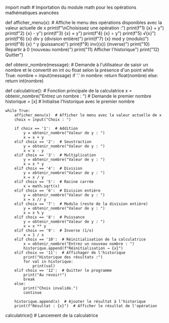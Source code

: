 import math  # Importation du module math pour les opérations mathématiques avancées

def afficher_menu(x):
    # Affiche le menu des opérations disponibles avec la valeur actuelle de x
    print(f"\nChoisissez une opération :")
    print(f"1) {x} + y")
    print(f"2) {x} - y")
    print(f"3) {x} × y")
    print(f"4) {x} ÷ y")
    print(f"5) √{x}")
    print(f"6) {x} div y (division entière)")
    print(f"7) {x} mod y (modulo)")
    print(f"8) {x} ^ y (puissance)")
    print(f"9) inv({x}) (inverse)")
    print("10) Repartir à 0 (nouveau nombre)")
    print("11) Afficher l'historique")
    print("12) Quitter")

def obtenir_nombre(message):
    # Demande à l'utilisateur de saisir un nombre et le convertit en int ou float selon la présence d'un point
    while True:
        nombre = input(message)
        if '.' in nombre:
            return float(nombre)
        else:
            return int(nombre)

def calculatrice():
    # Fonction principale de la calculatrice
    x = obtenir_nombre("Entrez un nombre : ")  # Demande le premier nombre
    historique = [x]  # Initialise l'historique avec le premier nombre

    while True:
        afficher_menu(x)  # Afficher le menu avec la valeur actuelle de x
        choix = input("Choix : ")

        if choix == '1':  # Addition
            y = obtenir_nombre("Valeur de y : ")
            x = x + y
        elif choix == '2':  # Soustraction
            y = obtenir_nombre("Valeur de y : ")
            x = x - y
        elif choix == '3':  # Multiplication
            y = obtenir_nombre("Valeur de y : ")
            x = x * y
        elif choix == '4':  # Division
            y = obtenir_nombre("Valeur de y : ")
            x = x / y
        elif choix == '5':  # Racine carrée
            x = math.sqrt(x)
        elif choix == '6':  # Division entière
            y = obtenir_nombre("Valeur de y : ")
            x = x // y
        elif choix == '7':  # Modulo (reste de la division entière)
            y = obtenir_nombre("Valeur de y : ")
            x = x % y
        elif choix == '8':  # Puissance
            y = obtenir_nombre("Valeur de y : ")
            x = x ** y
        elif choix == '9':  # Inverse (1/x)
            x = 1 / x
        elif choix == '10':  # Réinitialisation de la calculatrice
            x = obtenir_nombre("Entrez un nouveau nombre : ")
            historique.append(f"Réinitialisation → {x}")
        elif choix == '11':  # Affichager de l'historique
            print("Historique des résultats :")
            for val in historique:
                print(val)
        elif choix == '12':  # Quitter le programme
            print("Au revoir!")
            break
        else:
            print("Choix invalide.")
            continue
        
        historique.append(x)  # Ajouter le résultat à l'historique
        print(f"Résultat : {x}")  # Afficher le résultat de l'opération

calculatrice()  # Lancement de la calculatrice

